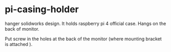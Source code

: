 # pi-casing-holder

hanger solidworks design. It holds raspberry pi 4 official case. Hangs on the back of monitor.

Put screw in the holes at the back of the monitor (where mounting bracket is attached ).
